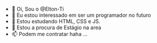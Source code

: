 - 👋 Oi, Sou o  @Elton-Ti
- 👀 Eu estou interessado em ser um programador no futuro
- 🌱 Estou estudando HTML, CSS e JS.
- 💞️ Estou a procura de Estágio na area
- 📫 Podem me contratar haha ...

<!---
Elton-Ti/Elton-Ti is a ✨ special ✨ repository because its `README.md` (this file) appears on your GitHub profile.
You can click the Preview link to take a look at your changes.
--->
